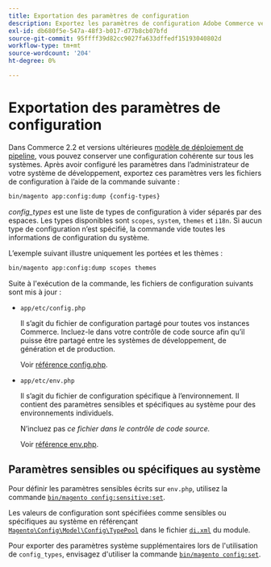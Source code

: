 ```yaml
---
title: Exportation des paramètres de configuration
description: Exportez les paramètres de configuration Adobe Commerce vers les fichiers de configuration, également appelés fichier de sauvegarde de configuration.
exl-id: db680f5e-547a-48f3-b017-d77b8cb07bfd
source-git-commit: 95ffff39d82cc9027fa633dffedf15193040802d
workflow-type: tm+mt
source-wordcount: '204'
ht-degree: 0%

---
```


# Exportation des paramètres de configuration

Dans Commerce 2.2 et versions ultérieures [modèle de déploiement de pipeline](../deployment/technical-details.md), vous pouvez conserver une configuration cohérente sur tous les systèmes. Après avoir configuré les paramètres dans l’administrateur de votre système de développement, exportez ces paramètres vers les fichiers de configuration à l’aide de la commande suivante :

```bash
bin/magento app:config:dump {config-types}
```

_config_types_ est une liste de types de configuration à vider séparés par des espaces. Les types disponibles sont `scopes`, `system`, `themes` et `i18n`. Si aucun type de configuration n’est spécifié, la commande vide toutes les informations de configuration du système.

L’exemple suivant illustre uniquement les portées et les thèmes :

```bash
bin/magento app:config:dump scopes themes
```

Suite à l&#39;exécution de la commande, les fichiers de configuration suivants sont mis à jour :

- `app/etc/config.php`

  Il s’agit du fichier de configuration partagé pour toutes vos instances Commerce.
Incluez-le dans votre contrôle de code source afin qu’il puisse être partagé entre les systèmes de développement, de génération et de production.

  Voir [référence config.php](../reference/config-reference-configphp.md).

- `app/etc/env.php`

  Il s’agit du fichier de configuration spécifique à l’environnement.
Il contient des paramètres sensibles et spécifiques au système pour des environnements individuels.

  N’incluez pas _ce fichier dans le contrôle de code source._

  Voir [référence env.php](../reference/config-reference-envphp.md).

## Paramètres sensibles ou spécifiques au système

Pour définir les paramètres sensibles écrits sur `env.php`, utilisez la commande [`bin/magento config:sensitive:set`](set-configuration-values.md#set-values).

Les valeurs de configuration sont spécifiées comme sensibles ou spécifiques au système en référençant [`Magento\Config\Model\Config\TypePool`](https://github.com/magento/magento2/blob/2.4/app/code/Magento/Config/Model/Config/TypePool.php) dans le fichier [`di.xml`](https://developer.adobe.com/commerce/php/development/configuration/sensitive-environment-settings/#how-to-specify-values-as-sensitive-or-system-specific) du module.

Pour exporter des paramètres système supplémentaires lors de l&#39;utilisation de `config_types`, envisagez d&#39;utiliser la commande [`bin/magento config:set`](set-configuration-values.md#set-values).
